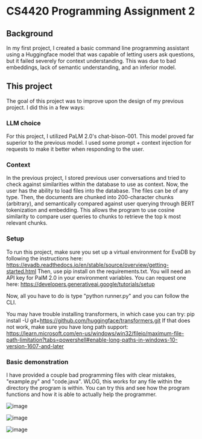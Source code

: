 # CS4420 Programming Assignment 2

## Background
In my first project, I created a basic command line programming assistant using a Huggingface model that was capable of letting users ask questions, but it failed severely for context understanding. This was due to bad embeddings, lack of semantic understanding, and an inferior model.

## This project
The goal of this project was to improve upon the design of my previous project. I did this in a few ways:

###  LLM choice
For this project, I utilized PaLM 2.0's chat-bison-001. This model proved far superior to the previous model. I used some prompt + context injection for requests to make it better when responding to the user.

###  Context
In the previous project, I stored previous user conversations and tried to check against similarities within the database to use as context. Now, the user has the ability to load files into the database. The files can be of any type. Then, the documents are chunked into 200-character chunks (arbitrary), and semantically compared against user querying through BERT tokenization and embedding. This allows the program to use cosine similarity to compare user queries to chunks to retrieve the top k most relevant chunks.

### Setup
To run this project, make sure you set up a virtual environment for EvaDB by following the instructions here: https://evadb.readthedocs.io/en/stable/source/overview/getting-started.html
Then, use pip install on the requirements.txt. You will need an API key for PalM 2.0 in your environment variables. You can request one here: https://developers.generativeai.google/tutorials/setup

Now, all you have to do is type "python runner.py" and you can follow the CLI. 


You may have trouble installing transformers, in which case you can try: pip install -U git+https://github.com/huggingface/transformers.git
If that does not work, make sure you have long path support: https://learn.microsoft.com/en-us/windows/win32/fileio/maximum-file-path-limitation?tabs=powershell#enable-long-paths-in-windows-10-version-1607-and-later
### Basic demonstration
I have provided a couple bad programming files with clear mistakes, "example.py" and "code.java". WLOG, this works for any file within the directory the program is within. You can try this and see how the program functions and how it is able to actually help the programmer.

![image](https://github.com/jjones620/evadb_palm_programming_assistant/assets/114605540/c223c9f7-232f-47e3-a705-9868e83ef17c)

![image](https://github.com/jjones620/evadb_palm_programming_assistant/assets/114605540/18d6cfc4-a546-4b58-902b-d8866f6bfafe)

![image](https://github.com/jjones620/evadb_palm_programming_assistant/assets/114605540/8a4e1e7a-e858-4a9b-bc83-dcdaf40b4325)





